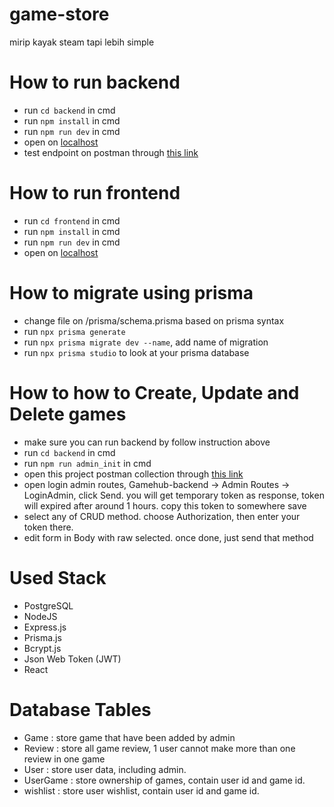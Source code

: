 # game-store

mirip kayak steam tapi lebih simple

# How to run backend

- run `cd backend` in cmd
- run `npm install` in cmd
- run `npm run dev` in cmd
- open on [localhost](https://localhost:3000)
- test endpoint on postman through [this link](https://www.postman.com/science-geoscientist-54377924/workspace/gamehub-web-app/collection/24096909-d1337b7b-0e1b-422e-b4fd-207d34c10a40?action=share&creator=24096909)

# How to run frontend

- run `cd frontend` in cmd
- run `npm install` in cmd
- run `npm run dev` in cmd
- open on [localhost](https://localhost:4000)

# How to migrate using prisma

- change file on /prisma/schema.prisma based on prisma syntax
- run `npx prisma generate`
- run `npx prisma migrate dev --name`, add name of migration
- run `npx prisma studio` to look at your prisma database

# How to how to Create, Update and Delete games

- make sure you can run backend by follow instruction above
- run `cd backend` in cmd
- run `npm run admin_init` in cmd
- open this project postman collection through [this link](https://www.postman.com/science-geoscientist-54377924/workspace/gamehub-web-app/collection/24096909-d1337b7b-0e1b-422e-b4fd-207d34c10a40?action=share&creator=24096909)
- open login admin routes, Gamehub-backend -> Admin Routes -> LoginAdmin, click Send. you will get temporary token as response, token will expired after around 1 hours. copy this token to somewhere save
- select any of CRUD method. choose Authorization, then enter your token there.
- edit form in Body with raw selected. once done, just send that method

# Used Stack

- PostgreSQL
- NodeJS
- Express.js
- Prisma.js
- Bcrypt.js
- Json Web Token (JWT)
- React

# Database Tables

- Game : store game that have been added by admin
- Review : store all game review, 1 user cannot make more than one review in one game
- User : store user data, including admin.
- UserGame : store ownership of games, contain user id and game id.
- wishlist : store user wishlist, contain user id and game id.

